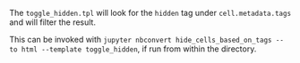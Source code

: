 The `toggle_hidden.tpl` will look for the `hidden` tag under `cell.metadata.tags` and will filter the result. 

This can be invoked with `jupyter nbconvert hide_cells_based_on_tags --to html --template toggle_hidden`, if run from within the directory.
